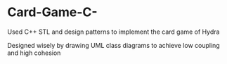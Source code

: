 # Card-Game-C-
Used C++ STL and design patterns to implement the card game of Hydra

Designed wisely by drawing UML class diagrams to achieve low coupling and high cohesion

